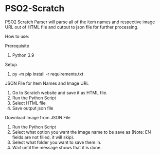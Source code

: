 # PSO2-Scratch

PSO2 Scratch Parser will parse all of the item names and respective image URL out of HTML file and output to json file for further processing.

How to use:

Prerequisite 
1. Python 3.9

Setup
1. py -m pip install -r requirements.txt

JSON File for Item Names and Image URL
1. Go to Scratch website and save it as HTML file.
2. Run the Python Script
3. Select HTML file
4. Save output json file

Download Image from JSON File
1. Run the Python Script
2. Select what option you want the image name to be save as (Note: EN fields are not filled, it will skip).
3. Select what folder you want to save them in.
4. Wait until the message shows that it is done.

